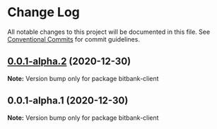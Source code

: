 # Change Log

All notable changes to this project will be documented in this file.
See [Conventional Commits](https://conventionalcommits.org) for commit guidelines.

## [0.0.1-alpha.2](https://github.com/TomokiMiyauci/bitbank-client/compare/v0.0.1-alpha.1...v0.0.1-alpha.2) (2020-12-30)

**Note:** Version bump only for package bitbank-client





## 0.0.1-alpha.1 (2020-12-30)

**Note:** Version bump only for package bitbank-client
